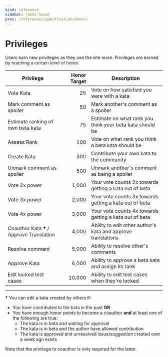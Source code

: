 ```yaml
---
kind: reference
sidebar: ranks-honor
prev: /references/gamification/honor/
---
```


# Privileges

Users earn new privileges as they use the site more. Privileges are earned by reaching a certain level of honor.

| Privilege                                 | Honor Target | Description                                                  |
| ----------------------------------------- | -----------: | ------------------------------------------------------------ |
| Vote Kata                                 |           25 | Vote on how satisfied you were with a kata                   |
| Mark comment as spoiler                   |           50 | Mark another's comment as a spoiler                          |
| Estimate ranking of own beta kata         |           75 | Estimate on what rank you think your beta kata should be     |
| Assess Rank                               |          100 | Vote on what rank you think a beta kata should be            |
| Create Kata                               |          300 | Contribute your own kata to the community                    |
| Unmark comment as spoiler                 |          500 | Unmark another's comment as being a spoiler                  |
| Vote 2x power                             |        1,000 | Your vote counts 2x towards getting a kata out of beta       |
| Vote 3x power                             |        2,000 | Your vote counts 3x towards getting a kata out of beta       |
| Vote 4x power                             |        3,000 | Your vote counts 4x towards getting a kata out of beta       |
| Coauthor Kata **†** / Approve Translation |        4,000 | Ability to edit other author's kata and approve translations |
| Resolve comment                           |        5,000 | Ability to resolve other's comments                          |
| Approve Kata                              |        6,000 | Ability to approve a beta kata and assign its rank           |
| Edit locked test cases                    |       10,000 | Ability to edit test cases when they're locked               |

---

**†** You can edit a kata created by others if:

- You have contributed to the kata in the past **OR**
- You have enough honor points to become a coauthor **and** at least one of the following are true:
  - The kata is in beta and waiting for approval
  - The kata is in beta and the author have allowed contribution
  - The kata is approved and unresolved issue/suggestion created over a week ago exists

Note that the privilege to coauthor is only required for the latter.
